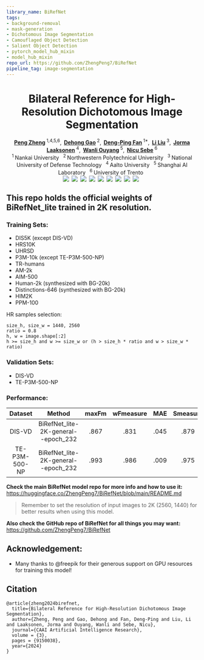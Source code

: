 ```yaml
---
library_name: BiRefNet
tags:
- background-removal
- mask-generation
- Dichotomous Image Segmentation
- Camouflaged Object Detection
- Salient Object Detection
- pytorch_model_hub_mixin
- model_hub_mixin
repo_url: https://github.com/ZhengPeng7/BiRefNet
pipeline_tag: image-segmentation
---
```

<h1 align="center">Bilateral Reference for High-Resolution Dichotomous Image Segmentation</h1>

<div align='center'>
    <a href='https://scholar.google.com/citations?user=TZRzWOsAAAAJ' target='_blank'><strong>Peng Zheng</strong></a><sup> 1,4,5,6</sup>,&thinsp;
    <a href='https://scholar.google.com/citations?user=0uPb8MMAAAAJ' target='_blank'><strong>Dehong Gao</strong></a><sup> 2</sup>,&thinsp;
    <a href='https://scholar.google.com/citations?user=kakwJ5QAAAAJ' target='_blank'><strong>Deng-Ping Fan</strong></a><sup> 1*</sup>,&thinsp;
    <a href='https://scholar.google.com/citations?user=9cMQrVsAAAAJ' target='_blank'><strong>Li Liu</strong></a><sup> 3</sup>,&thinsp;
    <a href='https://scholar.google.com/citations?user=qQP6WXIAAAAJ' target='_blank'><strong>Jorma Laaksonen</strong></a><sup> 4</sup>,&thinsp;
    <a href='https://scholar.google.com/citations?user=pw_0Z_UAAAAJ' target='_blank'><strong>Wanli Ouyang</strong></a><sup> 5</sup>,&thinsp;
    <a href='https://scholar.google.com/citations?user=stFCYOAAAAAJ' target='_blank'><strong>Nicu Sebe</strong></a><sup> 6</sup>
</div>

<div align='center'>
    <sup>1 </sup>Nankai University&ensp;  <sup>2 </sup>Northwestern Polytechnical University&ensp;  <sup>3 </sup>National University of Defense Technology&ensp; <sup>4 </sup>Aalto University&ensp;  <sup>5 </sup>Shanghai AI Laboratory&ensp;  <sup>6 </sup>University of Trento&ensp; 
</div>

<div align="center" style="display: flex; justify-content: center; flex-wrap: wrap;">
  <a href='https://arxiv.org/pdf/2401.03407'><img src='https://img.shields.io/badge/arXiv-BiRefNet-red'></a>&ensp; 
  <a href='https://drive.google.com/file/d/1aBnJ_R9lbnC2dm8dqD0-pzP2Cu-U1Xpt/view?usp=drive_link'><img src='https://img.shields.io/badge/中文版-BiRefNet-red'></a>&ensp; 
  <a href='https://www.birefnet.top'><img src='https://img.shields.io/badge/Page-BiRefNet-red'></a>&ensp; 
  <a href='https://drive.google.com/drive/folders/1s2Xe0cjq-2ctnJBR24563yMSCOu4CcxM'><img src='https://img.shields.io/badge/Drive-Stuff-green'></a>&ensp; 
  <a href='LICENSE'><img src='https://img.shields.io/badge/License-MIT-yellow'></a>&ensp; 
  <a href='https://huggingface.co/spaces/ZhengPeng7/BiRefNet_demo'><img src='https://img.shields.io/badge/%F0%9F%A4%97%20HF%20Spaces-BiRefNet-blue'></a>&ensp; 
  <a href='https://huggingface.co/ZhengPeng7/BiRefNet'><img src='https://img.shields.io/badge/%F0%9F%A4%97%20HF%20Models-BiRefNet-blue'></a>&ensp; 
  <a href='https://colab.research.google.com/drive/14Dqg7oeBkFEtchaHLNpig2BcdkZEogba?usp=drive_link'><img src='https://img.shields.io/badge/Single_Image_Inference-F9AB00?style=for-the-badge&logo=googlecolab&color=525252'></a>&ensp; 
  <a href='https://colab.research.google.com/drive/1MaEiBfJ4xIaZZn0DqKrhydHB8X97hNXl#scrollTo=DJ4meUYjia6S'><img src='https://img.shields.io/badge/Inference_&_Evaluation-F9AB00?style=for-the-badge&logo=googlecolab&color=525252'></a>&ensp; 
</div>

## This repo holds the official weights of BiRefNet_lite trained in 2K resolution.

### Training Sets:
+ DIS5K (except DIS-VD)
+ HRS10K
+ UHRSD
+ P3M-10k (except TE-P3M-500-NP)
+ TR-humans
+ AM-2k
+ AIM-500
+ Human-2k (synthesized with BG-20k)
+ Distinctions-646 (synthesized with BG-20k)
+ HIM2K
+ PPM-100

HR samples selection:
```
size_h, size_w = 1440, 2560
ratio = 0.8
h, w = image.shape[:2]
h >= size_h and w >= size_w or (h > size_h * ratio and w > size_w * ratio)
```

### Validation Sets:
+ DIS-VD
+ TE-P3M-500-NP

### Performance:
|    Dataset    |                Method               | maxFm | wFmeasure | MAE  | Smeasure | meanEm | HCE  | maxEm | meanFm | adpEm | adpFm | mBA  | maxBIoU | meanBIoU |
|     :------:    | :------: |  :------: |  :------: |  :------: |  :------: |  :------: |  :------: |  :------: |  :------: |  :------: |  :------: |  :------: |  :------: |  :------: |
|     DIS-VD    | BiRefNet_lite-2K-general--epoch_232 |  .867 |    .831   | .045 |   .879   |  .919  | 952  |  .925 |  .858  |  .916 |  .847 | .796 |   .750  |   .739   |
| TE-P3M-500-NP | BiRefNet_lite-2K-general--epoch_232 |  .993 |    .986   | .009 |   .975   |  .986  | .000 |  .993 |  .985  |  .833 |  .873 | .825 |   .921  |   .891   |


**Check the main BiRefNet model repo for more info and how to use it:**  
https://huggingface.co/ZhengPeng7/BiRefNet/blob/main/README.md  
> Remember to set the resolution of input images to 2K (2560, 1440) for better results when using this model.

**Also check the GitHub repo of BiRefNet for all things you may want:**  
https://github.com/ZhengPeng7/BiRefNet

## Acknowledgement:

+ Many thanks to @freepik for their generous support on GPU resources for training this model!


## Citation

```
@article{zheng2024birefnet,
  title={Bilateral Reference for High-Resolution Dichotomous Image Segmentation},
  author={Zheng, Peng and Gao, Dehong and Fan, Deng-Ping and Liu, Li and Laaksonen, Jorma and Ouyang, Wanli and Sebe, Nicu},
  journal={CAAI Artificial Intelligence Research},
  volume = {3},
  pages = {9150038},
  year={2024}
}
```
